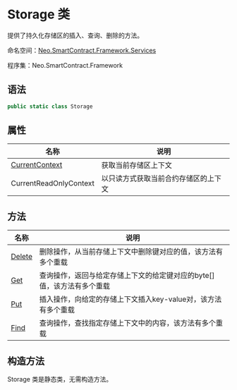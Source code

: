 # Storage 类

提供了持久化存储区的插入、查询、删除的方法。

命名空间：[Neo.SmartContract.Framework.Services](../services.md)

程序集：Neo.SmartContract.Framework

## 语法

```c#
public static class Storage
```

## 属性

| 名称                                       | 说明         |
| ---------------------------------------- | ---------- |
| [CurrentContext](Storage/CurrentContext.md) | 获取当前存储区上下文 |
| CurrentReadOnlyContext | 以只读方式获取当前合约存储区的上下文 |

## 方法

| 名称                                       | 说明                               |
| ---------------------------------------- | -------------------------------- |
| [Delete](Storage/Delete.md) | 删除操作，从当前存储上下文中删除键对应的值，该方法有多个重载 |
| [Get](Storage/Get.md) | 查询操作，返回与给定存储上下文的给定键对应的byte[]值，该方法有多个重载 |
| [Put](Storage/Put.md) | 插入操作，向给定的存储上下文插入key-value对，该方法有多个重载 |
| [Find](Storage/Find.md) | 查询操作，查找指定存储上下文中的内容，该方法有多个重载 |


## 构造方法

Storage 类是静态类，无需构造方法。